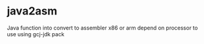 # java2asm
Java function into convert to assembler x86 or arm depend on processor to use
using gcj-jdk pack
